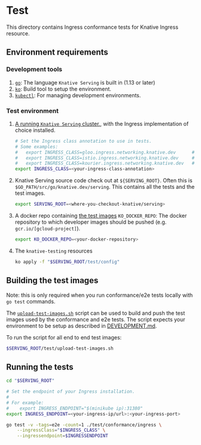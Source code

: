 # Test

This directory contains Ingress conformance tests for Knative Ingress resource.

## Environment requirements

### Development tools

1. [`go`](https://golang.org/doc/install): The language `Knative Serving` is
   built in (1.13 or later)
1. [`ko`](https://github.com/google/ko): Build tool to setup the environment.
1. [`kubectl`](https://kubernetes.io/docs/tasks/tools/install-kubectl/): For
   managing development environments.

### Test environment

1. [A running `Knative Serving` cluster.](../../../DEVELOPMENT.md#prerequisites),
   with the Ingress implementation of choice installed.
   ```bash
   # Set the Ingress class annotation to use in tests.
   # Some examples:
   #   export INGRESS_CLASS=gloo.ingress.networking.knative.dev      # Gloo Ingress
   #   export INGRESS_CLASS=istio.ingress.networking.knative.dev     # Istio Ingress
   #   export INGRESS_CLASS=kourier.ingress.networking.knative.dev   # Kourier Ingress
   export INGRESS_CLASS=<your-ingress-class-annotation>
   ```
1. Knative Serving source code check out at `${SERVING_ROOT}`. Often this is
   `$GO_PATH/src/go/knative.dev/serving`. This contains all the tests and the
   test images.
   ```bash
   export SERVING_ROOT=<where-you-checkout-knative/serving>
   ```
1. A docker repo containing [the test images](#test-images)
   `KO_DOCKER_REPO`: The docker repository to which developer images should be
   pushed (e.g. `gcr.io/[gcloud-project]`).

   ```bash
   export KO_DOCKER_REPO=<your-docker-repository>

   ```
1. The `knative-testing` resources

   ```bash
   ko apply -f "$SERVING_ROOT/test/config"
   ```

## Building the test images

Note: this is only required when you run conformance/e2e tests locally with
`go test` commands.

The [`upload-test-images.sh`](./upload-test-images.sh) script can be used to
build and push the test images used by the conformance and e2e tests. The script
expects your environment to be setup as described in
[DEVELOPMENT.md](../DEVELOPMENT.md#install-requirements).

To run the script for all end to end test images:

```bash
$SERVING_ROOT/test/upload-test-images.sh
```

## Running the tests

```bash
cd "$SERVING_ROOT"

# Set the endpoint of your Ingress installation.
#
# For example:
#    export INGRESS_ENDPOINT="$(minikube ip):31380"
export INGRESS_ENDPOINT=<your-ingress-ip/url>:<your-ingress-port>

go test -v -tags=e2e -count=1 ./test/conformance/ingress \
    --ingressClass="$INGRESS_CLASS" \
    --ingressendpoint=$INGRESSENDPOINT
```
